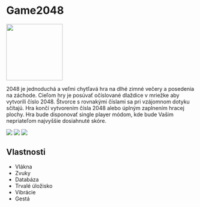 # Game2048
<img src="http://gabrielecirulli.github.io/2048/meta/og_image.png" width="150">

2048 je jednoduchá a veľmi chytľavá hra na dlhé zimné večery a posedenia na záchode. Cieľom hry je posúvať očíslované dlaždice v mriežke aby vytvorili číslo 2048. Štvorce s rovnakými číslami sa pri vzájomnom dotyku sčítajú. Hra končí vytvorením čísla 2048 alebo úplným zaplnením hracej plochy. Hra bude disponovať single player módom, kde bude Vašim nepriateľom najvyššie dosiahnuté skóre.

<img src="http://homel.vsb.cz/~kac0051/1.png" >
<img src="http://homel.vsb.cz/~kac0051/2.png" >
<img src="http://homel.vsb.cz/~kac0051/3.png" >

## Vlastnosti

* Vlákna
* Zvuky
* Databáza
* Trvalé úložisko
* Vibrácie
* Gestá
